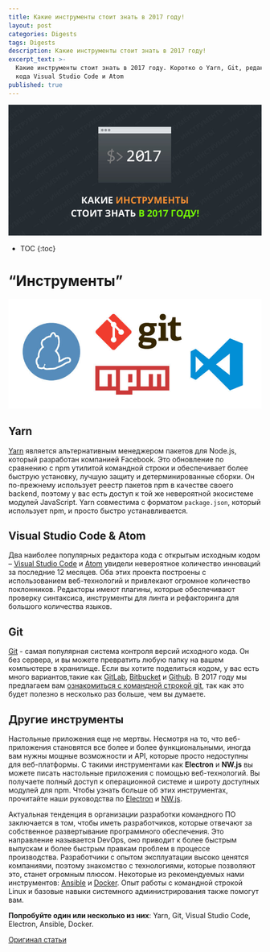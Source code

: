 ```yaml
---
title: Какие инструменты стоит знать в 2017 году!
layout: post
categories: Digests
tags: Digests
description: Какие инструменты стоит знать в 2017 году!
excerpt_text: >-
  Какие инструменты стоит знать в 2017 году. Коротко о Yarn, Git, редакторах
  кода Visual Studio Code и Atom
published: true
---
```


![Какие языки и фреймворки вы должны знать в 2017 году](/images/post/digest/04-2017/languages-2017-tools.jpg)

* TOC
{:toc}

# “Инструменты”

![Какие инструменты стоит знать каждому разработчику в 2017 году](/images/post/digest/04-2017/the-languages-and-frameworks-you-should-learn-in-2017-tools.jpg)


## Yarn

[Yarn](https://yarnpkg.com/) является альтернативным менеджером пакетов для Node.js, который разработан компанией Facebook. Это обновление по сравнению с npm утилитой командной строки и обеспечивает более быструю установку, лучшую защиту и детерминированные сборки. Он по-прежнему использует реестр пакетов npm в качестве своего backend, поэтому у вас есть доступ к той же невероятной экосистеме модулей JavaScript. Yarn совместима с форматом `package.json`, который использует npm, и просто быстро устанавливается.


## Visual Studio Code & Atom

Два наиболее популярных редактора кода с открытым исходным кодом – [Visual Studio Code](https://code.visualstudio.com/) и [Atom](https://atom.io/) увидели невероятное количество инноваций за последние 12 месяцев. Оба этих проекта построены с использованием веб-технологий и привлекают огромное количество поклонников. Редакторы имеют плагины, которые обеспечивают проверку синтаксиса, инструменты для линта и рефакторинга для большого количества языков.


## Git

[Git](https://git-scm.com/) - самая популярная система контроля версий исходного кода. Он без сервера, и вы можете превратить любую папку на вашем компьютере в хранилище. Если вы хотите поделиться кодом, у вас есть много вариантов,такие как [GitLab](https://about.gitlab.com/), [Bitbucket](https://bitbucket.org/) и [Github](https://github.com/). В 2017 году мы предлагаем вам [ознакомиться с командной строкой git](http://tutorialzine.com/2016/06/learn-git-in-30-minutes/), так как это будет полезно в несколько раз больше, чем вы думаете.


## Другие инструменты

Настольные приложения еще не мертвы. Несмотря на то, что веб-приложения становятся все более и более функциональными, иногда вам нужны мощные возможности и API, которые просто недоступны для веб-платформы. С такими инструментами как **Electron** и **NW.js** вы можете писать настольные приложения с помощью веб-технологий. Вы получаете полный доступ к операционной системе и широту доступных модулей для npm. Чтобы узнать больше об этих инструментах, прочитайте наши руководства по [Electron](http://tutorialzine.com/2015/12/creating-your-first-desktop-app-with-html-js-and-electron/) и [NW.js](http://tutorialzine.com/2015/01/your-first-node-webkit-app/).

Актуальная тенденция в организации разработки командного ПО заключается в том, чтобы иметь разработчиков, которые отвечают за собственное развертывание программного обеспечения. Это направление называется DevOps, оно приводит к более быстрым выпускам и более быстрым правкам проблем в процессе производства. Разработчики с опытом эксплуатации высоко ценятся компаниями, поэтому знакомство с технологиями, которые позволяют это, станет огромным плюсом. Некоторые из рекомендуемых нами инструментов: [Ansible](https://www.ansible.com/) и [Docker](https://www.docker.com/). Опыт работы с командной строкой Linux и базовые навыки системного администрирования также помогут вам.

**Попробуйте один или несколько из них**: Yarn, Git, Visual Studio Code, Electron, Ansible, Docker.


[Оригинал статьи](http://tutorialzine.com/2016/12/the-languages-frameworks-tools-you-should-learn-in-2017/)
